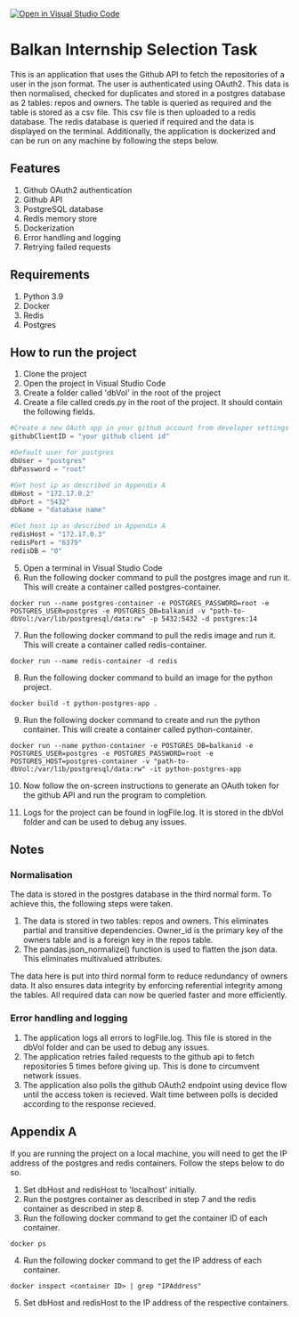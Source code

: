 [![Open in Visual Studio Code](https://classroom.github.com/assets/open-in-vscode-c66648af7eb3fe8bc4f294546bfd86ef473780cde1dea487d3c4ff354943c9ae.svg)](https://classroom.github.com/online_ide?assignment_repo_id=10771702&assignment_repo_type=AssignmentRepo)

# Balkan Internship Selection Task

This is an application that uses the Github API to fetch the repositories of a user in the json format. The user is authenticated using OAuth2. This data is then normalised, checked for duplicates and stored in a postgres database as 2 tables: repos and owners. The table is queried as required and the table is stored as a csv file. This csv file is then uploaded to a redis database. The redis database is queried if required and the data is displayed on the terminal. Additionally, the application is dockerized and can be run on any machine by following the steps below.

## Features
1. Github OAuth2 authentication
2. Github API
3. PostgreSQL database
4. Redis memory store
5. Dockerization
6. Error handling and logging
7. Retrying failed requests

## Requirements
1. Python 3.9
2. Docker
3. Redis
4. Postgres

## How to run the project
1. Clone the project
2. Open the project in Visual Studio Code
3. Create a folder called 'dbVol' in the root of the project
4. Create a file called creds.py in the root of the project. It should contain the following fields.

```python
#Create a new OAuth app in your github account from developer settings and get the client ID
githubClientID = "your github client id"

#Default user for postgres
dbUser = "postgres" 
dbPassword = "root"

#Get host ip as described in Appendix A
dbHost = "172.17.0.2" 
dbPort = "5432"
dbName = "database name"

#Get host ip as described in Appendix A
redisHost = "172.17.0.3"
redisPort = "6379"
redisDB = "0"
```

5. Open a terminal in Visual Studio Code
6. Run the following docker command to pull the postgres image and run it. This will create a container called postgres-container.

```
docker run --name postgres-container -e POSTGRES_PASSWORD=root -e POSTGRES_USER=postgres -e POSTGRES_DB=balkanid -v "path-to-dbVol:/var/lib/postgresql/data:rw" -p 5432:5432 -d postgres:14
```

7. Run the following docker command to pull the redis image and run it. This will create a container called redis-container.

```
docker run --name redis-container -d redis
```

8. Run the following docker command to build an image for the python project. 

```
docker build -t python-postgres-app .
```

9. Run the following docker command to create and run the python container. This will create a container called python-container.

```
docker run --name python-container -e POSTGRES_DB=balkanid -e POSTGRES_USER=postgres -e POSTGRES_PASSWORD=root -e POSTGRES_HOST=postgres-container -v "path-to-dbVol:/var/lib/postgresql/data:rw" -it python-postgres-app
```

10. Now follow the on-screen instructions to generate an OAuth token for the github API and run the program to completion.

11. Logs for the project can be found in logFile.log. It is stored in the dbVol folder and can be used to debug any issues.

## Notes

### Normalisation
The data is stored in the postgres database in the third normal form. To achieve this, the following steps were taken.
1. The data is stored in two tables: repos and owners. This eliminates partial and transitive dependencies. Owner_id is the primary key of the owners table and is a foreign key in the repos table.
2. The pandas.json_normalize() function is used to flatten the json data. This eliminates multivalued attributes.

The data here is put into third normal form to reduce redundancy of owners data. It also ensures data integrity by enforcing referential integrity among the tables. All required data can now be queried faster and more efficiently.

### Error handling and logging
1. The application logs all errors to logFile.log. This file is stored in the dbVol folder and can be used to debug any issues.
2. The application retries failed requests to the github api to fetch repositories 5 times before giving up. This is done to circumvent network issues.
3. The application also polls the github OAuth2 endpoint using device flow until the access token is recieved. Wait time between polls is decided according to the response recieved. 

## Appendix A
If you are running the project on a local machine, you will need to get the IP address of the postgres and redis containers. Follow the steps below to do so.

1. Set dbHost and redisHost to 'localhost' initially.
2. Run the postgres container as described in step 7 and the redis container as described in step 8.
3. Run the following docker command to get the container ID of each container.

```
docker ps
```

4. Run the following docker command to get the IP address of each container.

```
docker inspect <container ID> | grep "IPAddress"
```

5. Set dbHost and redisHost to the IP address of the respective containers.
